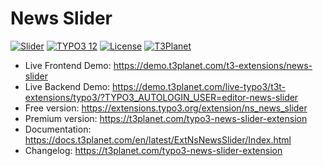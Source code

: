 # News Slider

  [![Slider](https://img.shields.io/badge/stable-v12.1.0-green?style=flat-square)](https://github.com/nitsan-technologies/ns_news_slider/tree/12.1.0) [![TYPO3 12](https://img.shields.io/badge/TYPO3-12-orange.svg?style=flat-square)](https://get.typo3.org/version/12) [![License](https://img.shields.io/badge/license-GPL--3.0-orange?style=flat-square)](https://www.gnu.org/licenses/gpl-3.0.en.html) [![T3Planet](https://img.shields.io/badge/T3Planet-NewsSlider-50b99a?style=flat-square)](https://t3planet.com/typo3-news-slider-extension)

- Live Frontend Demo: https://demo.t3planet.com/t3-extensions/news-slider
- Live Backend Demo: https://demo.t3planet.com/live-typo3/t3t-extensions/typo3/?TYPO3_AUTOLOGIN_USER=editor-news-slider
- Free version: https://extensions.typo3.org/extension/ns_news_slider
- Premium version: https://t3planet.com/typo3-news-slider-extension
- Documentation: https://docs.t3planet.com/en/latest/ExtNsNewsSlider/Index.html
- Changelog: https://t3planet.com/typo3-news-slider-extension
